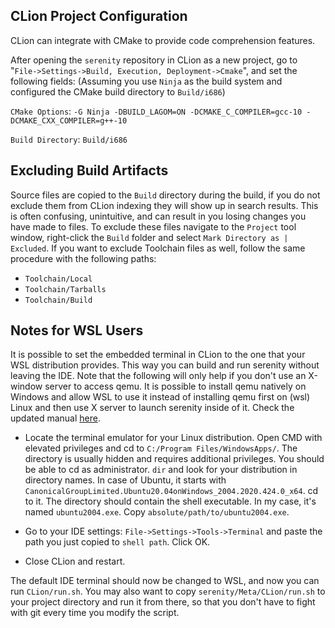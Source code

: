 ## CLion Project Configuration

CLion can integrate with CMake to provide code comprehension features.

After opening the `serenity` repository in CLion as a new project, go to "`File->Settings->Build, Execution, Deployment->Cmake`",
and set the following fields: (Assuming you use `Ninja` as the build system and configured the CMake build directory to `Build/i686`)

`CMake Options`: `-G Ninja -DBUILD_LAGOM=ON -DCMAKE_C_COMPILER=gcc-10 -DCMAKE_CXX_COMPILER=g++-10`

`Build Directory`: `Build/i686`

## Excluding Build Artifacts

Source files are copied to the `Build` directory during the build, if you do not exclude them from CLion indexing they will show up
in search results. This is often confusing, unintuitive, and can result in you losing changes you have made to files. To exclude
these files navigate to the `Project` tool window, right-click the `Build` folder and select `Mark Directory as | Excluded`. If you
want to exclude Toolchain files as well, follow the same procedure with the following paths:
- `Toolchain/Local`
- `Toolchain/Tarballs`
- `Toolchain/Build`

## Notes for WSL Users

It is possible to set the embedded terminal in CLion to the one that your WSL distribution provides.
This way you can build and run serenity without leaving the IDE.
Note that the following will only help if you don't use an X-window server to access qemu.
It is possible to install qemu natively on Windows and allow WSL to use it instead of installing qemu first on (wsl) Linux and then use X server to launch serenity inside of it.
Check the updated manual [here](https://github.com/SerenityOS/serenity/blob/master/Documentation/NotesOnWSL.md).

- Locate the terminal emulator for your Linux distribution.
Open CMD with elevated privileges and cd to `C:/Program Files/WindowsApps/`.
The directory is usually hidden and requires additional privileges. You should be able to cd as administrator.
`dir` and look for your distribution in directory names. In case of Ubuntu, it starts with `CanonicalGroupLimited.Ubuntu20.04onWindows_2004.2020.424.0_x64`.
cd to it. The directory should contain the shell executable. In my case, it's named `ubuntu2004.exe`.
Copy `absolute/path/to/ubuntu2004.exe`.

- Go to your IDE settings: `File->Settings->Tools->Terminal` and paste the path you just copied to `shell path`. Click OK.

- Close CLion and restart.

The default IDE terminal should now be changed to WSL, and now you can run `CLion/run.sh`.
You may also want to copy `serenity/Meta/CLion/run.sh` to your project directory and run it from there, so that you don't have to fight with git every time you modify the script.
